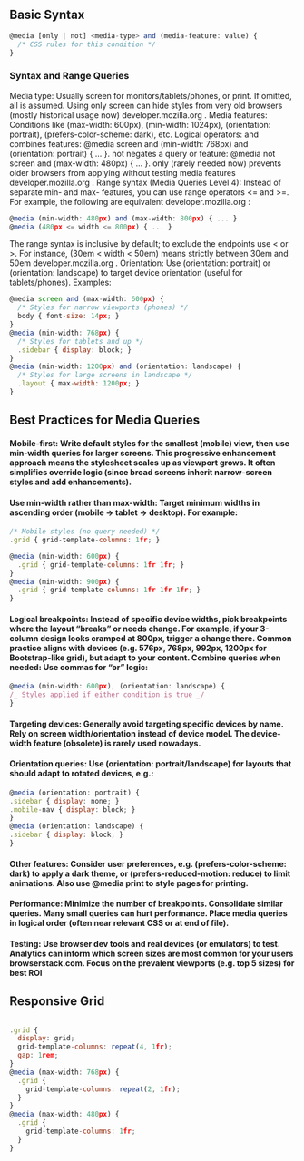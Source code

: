 ## Basic Syntax

```js
@media [only | not] <media-type> and (media-feature: value) {
  /* CSS rules for this condition */
}

```

### Syntax and Range Queries

Media type: Usually screen for monitors/tablets/phones, or print. If omitted, all is assumed. Using only screen can hide styles from very old browsers (mostly historical usage now)
developer.mozilla.org
.
Media features: Conditions like (max-width: 600px), (min-width: 1024px), (orientation: portrait), (prefers-color-scheme: dark), etc.
Logical operators:
and combines features: @media screen and (min-width: 768px) and (orientation: portrait) { ... }.
not negates a query or feature: @media not screen and (max-width: 480px) { ... }.
only (rarely needed now) prevents older browsers from applying without testing media features
developer.mozilla.org
.
Range syntax (Media Queries Level 4): Instead of separate min- and max- features, you can use range operators <= and >=. For example, the following are equivalent
developer.mozilla.org
:

```javascript
@media (min-width: 480px) and (max-width: 800px) { ... }
@media (480px <= width <= 800px) { ... }
```

The range syntax is inclusive by default; to exclude the endpoints use < or >. For instance, (30em < width < 50em) means strictly between 30em and 50em
developer.mozilla.org
.
Orientation: Use (orientation: portrait) or (orientation: landscape) to target device orientation (useful for tablets/phones).
Examples:

```js
@media screen and (max-width: 600px) {
  /* Styles for narrow viewports (phones) */
  body { font-size: 14px; }
}
@media (min-width: 768px) {
  /* Styles for tablets and up */
  .sidebar { display: block; }
}
@media (min-width: 1200px) and (orientation: landscape) {
  /* Styles for large screens in landscape */
  .layout { max-width: 1200px; }
}
```

## Best Practices for Media Queries

#### Mobile-first: Write default styles for the smallest (mobile) view, then use min-width queries for larger screens. This progressive enhancement approach means the stylesheet scales up as viewport grows. It often simplifies override logic (since broad screens inherit narrow-screen styles and add enhancements).

#### Use min-width rather than max-width: Target minimum widths in ascending order (mobile → tablet → desktop). For example:

```js
/* Mobile styles (no query needed) */
.grid { grid-template-columns: 1fr; }

@media (min-width: 600px) {
  .grid { grid-template-columns: 1fr 1fr; }
}
@media (min-width: 900px) {
  .grid { grid-template-columns: 1fr 1fr 1fr; }
}

```

#### Logical breakpoints: Instead of specific device widths, pick breakpoints where the layout “breaks” or needs change. For example, if your 3-column design looks cramped at 800px, trigger a change there. Common practice aligns with devices (e.g. 576px, 768px, 992px, 1200px for Bootstrap-like grid), but adapt to your content. Combine queries when needed: Use commas for “or” logic:

```js
@media (min-width: 600px), (orientation: landscape) {
/_ Styles applied if either condition is true _/
}
```

#### Targeting devices: Generally avoid targeting specific devices by name. Rely on screen width/orientation instead of device model. The device-width feature (obsolete) is rarely used nowadays.

#### Orientation queries: Use (orientation: portrait/landscape) for layouts that should adapt to rotated devices, e.g.:

```js
@media (orientation: portrait) {
.sidebar { display: none; }
.mobile-nav { display: block; }
}
@media (orientation: landscape) {
.sidebar { display: block; }
}
```

#### Other features: Consider user preferences, e.g. (prefers-color-scheme: dark) to apply a dark theme, or (prefers-reduced-motion: reduce) to limit animations. Also use @media print to style pages for printing.

#### Performance: Minimize the number of breakpoints. Consolidate similar queries. Many small queries can hurt performance. Place media queries in logical order (often near relevant CSS or at end of file).

#### Testing: Use browser dev tools and real devices (or emulators) to test. Analytics can inform which screen sizes are most common for your users browserstack.com. Focus on the prevalent viewports (e.g. top 5 sizes) for best ROI

## Responsive Grid

```js

.grid {
  display: grid;
  grid-template-columns: repeat(4, 1fr);
  gap: 1rem;
}
@media (max-width: 768px) {
  .grid {
    grid-template-columns: repeat(2, 1fr);
  }
}
@media (max-width: 480px) {
  .grid {
    grid-template-columns: 1fr;
  }
}

```
